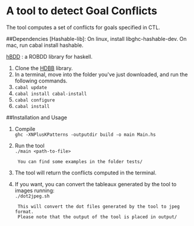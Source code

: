 # A tool to detect Goal Conflicts

The tool computes a set of conflicts for goals specified in CTL.

##Dependencies
[Hashable-lib]: On linux, install libghc-hashable-dev. On mac, run cabal install hashable.

[hBDD](https://github.com/sebcrozet/HBDD) : a ROBDD library for haskell.

1. Clone the [HDBB](https://github.com/sebcrozet/HBDD) library.
2. In a terminal, move into the folder you've just downloaded, and run the following commands.
3. `cabal update`
4. `cabal install cabal-install`
5. `cabal configure`
6. `cabal install`

##Installation and Usage

1. Compile  
        `ghc -XNPlusKPatterns -outputdir build -o main Main.hs`

2. Run the tool     
`./main <path-to-file>`
        
        You can find some examples in the folder tests/
        
3. The tool will return the conflicts computed in the terminal.
4. If you want, you can convert the tableaux generated by the tool to images running:     
`./dot2jpeg.sh`
        
        This will convert the dot files generated by the tool to jpeg format. 
        Please note that the output of the tool is placed in output/




